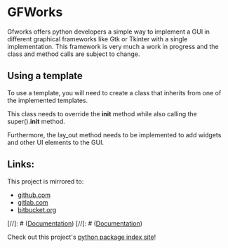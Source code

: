 # GFWorks

Gfworks offers python developers a simple way to implement a GUI in different graphical frameworks like Gtk or Tkinter
with a single implementation. This framework is very much a work in progress and the class and method calls are
subject to change.

## Using a template

To use a template, you will need to create a class that inherits from one of the implemented templates.

This class needs to override the __init__ method while also calling the super().__init__ method.

Furthermore, the lay_out method needs to be implemented to add widgets and other UI elements to the GUI.

## Links:

This project is mirrored to:

* [github.com](https://github.com/namboy94/media-manager)
* [gitlab.com](https://gitlab.com/namboy94/media-manager)
* [bitbucket.org](https://bitbucket.org/namboy94/media-manager)

[//]: # ([Documentation](http://gitlab.namibsun.net/namboy94/gfworks/wikis/git_stats/general.html))
[//]: # ([Documentation](http://gitlab.namibsun.net/namboy94/gfworks/wikis/html/index.html))

Check out this project's [python package index site](https://pypi.python.org/pypi/gfworks)!